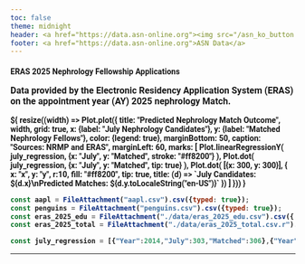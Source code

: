 ```yaml
---
toc: false
theme: midnight
header: <a href="https://data.asn-online.org"><img src="/asn_ko_button.png"></a>
footer: <a href="https://data.asn-online.org">ASN Data</a>
---
```


<style>

@import url('https://fonts.googleapis.com/css2?family=Roboto:wght@400;700&display=swap');

body {
  font-family: 'Roboto', sans-serif;
}

.observablehq {
  font-family: 'Roboto', sans-serif;
  font-size: 3em;
}

svg {
  font-family: 'Roboto', sans-serif;
  font-size: 14px;
}

p {
  font-family: 'Roboto', sans-serif;
  font-size: 16px;
}

.hero {
  display: flex;
  flex-direction: column;
  align-items: center;
  font-family: 'Roboto', sans-serif;
  margin: 4rem 0 8rem;
  color: "#0077c8";
  text-wrap: balance;
  text-align: center;
}

.hero h2 {
  margin: 0;
  max-width: 34em;
  font-size: 2em;
  font-style: initial;
  font-weight: 500;
  color: "#0077c8";
  line-height: 1.5;
}
#observablehq-footer > div:nth-child(2) > a:nth-child(1){
  font-size: 3em;
}

@media (min-width: 640px) {
  .hero h1 {
    font-size: 90px;
  }
}

</style>

<!-- <div class="hero"> -->
  <h4>ERAS 2025 Nephrology Fellowship Applications</h43>
<!-- </div> -->

<br>

<p>Data provided by the Electronic Residency Application System (ERAS) on the 
appointment year (AY) 2025 nephrology Match.</p>

<div class="grid grid-cols-21" style="grid-auto-rows: 504px;">
  <div class="card">${
    resize((width) => Plot.plot({
  title: "Predicted Nephrology Match Outcome",
  width,
  grid: true,
  x: {label: "July Nephrology Candidates"},
  y: {label: "Matched Nephrology Fellows"},
  color: {legend: true},
  marginBottom: 50,
  caption: "Sources: NRMP and ERAS",
  marginLeft: 60,
  marks: [
    Plot.linearRegressionY(
      july_regression, 
      {x: "July", y: "Matched", stroke: "#ff8200"}
    ),
    Plot.dot(
      july_regression, 
      {x: "July", y: "Matched", tip: true}
    ),
    Plot.dot(
      [{x: 300, y: 300}], 
      {
        x: "x",
        y: "y",
        r:10,
        fill: "#ff8200",
        tip: true,
        title: (d) => `July Candidates: ${d.x}\nPredicted Matches: ${d.y.toLocaleString("en-US")}`
    })
  ]
  }))
}

</div>
</div>

```js
const aapl = FileAttachment("aapl.csv").csv({typed: true});
const penguins = FileAttachment("penguins.csv").csv({typed: true});
const eras_2025_edu = FileAttachment("./data/eras_2025_edu.csv").csv({ typed: true});
const eras_2025_total = FileAttachment("./data/eras_2025_total.csv.r").csv({ typed: true });

const july_regression = [{"Year":2014,"July":303,"Matched":306},{"Year":2015,"July":274,"Matched":254},{"Year":2016,"July":236,"Matched":276},{"Year":2017,"July":235,"Matched":284},{"Year":2018,"July":252,"Matched":285},{"Year":2019,"July":286,"Matched":291},{"Year":2020,"July":273,"Matched":291},{"Year":2021,"July":375,"Matched":345},{"Year":2022,"July":349,"Matched":335},{"Year":2023,"July":368,"Matched":359}]
```

---


